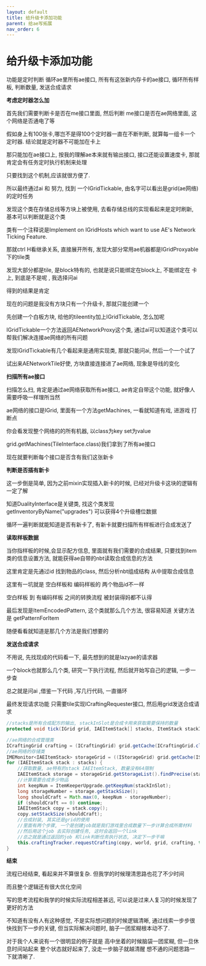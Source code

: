 ```yaml
---
layout: default
title: 给升级卡添加功能
parent: 给ae写拓展
nav_order: 6
---
```


# 给升级卡添加功能


功能是定时判断 循环ae里所有ae接口, 所有有这张新内存卡的ae接口, 循环所有样板, 判断数量, 发送合成请求

**考虑定时器怎么加**

首先我们需要判断卡是否在me接口里面, 然后判断 me接口是否在ae网络里面, 这个网络是否通电了等

假如身上有100张卡,哪岂不是得100个定时器一直在不断判断, 就算每一组卡一个定时器. 结论就是定时器不可能加在卡上



那只能加在ae接口上, 按我的理解ae本来就有输出接口, 接口还能设置速度卡, 那就肯定会有任务定时执行机制来处理

只要找到这个机制,应该就很方便了.



所以最终通过ai 和 努力, 找到 一个IGridTickable, 由名字可以看出是grid(ae网络)的定时任务

发现这个类在存储总线等方块上被使用, 去看存储总线的实现看起来是定时刷新, 基本可以判断就是这个类



类有一个注释说是Implement on IGridHosts  which want to use AE's Network Ticking Feature.

那就ctrl H看继承关系, 直接展开所有, 发现大部分常用ae机器都是IGridProxyable下的tile类

发现大部分都是tile, 是block特有的, 也就是说只能绑定在block上, 不能绑定在 卡上, 到底是不是呢 , 我选择问ai

得到的结果是肯定




现在的问题是我没有方块只有一个升级卡, 那就只能创建一个

先创建一个白板方块, 给他的tileentity加上IGridTickable, 怎么加呢

IGridTickable一个方法返回AENetworkProxy这个类, 通过ai可以知道这个类可以帮我们解决连接ae网络的所有问题

发现IGridTickable有几个看起来是通用实现类, 那就只能问ai, 然后一个一个试了

试出来AENetworkTile好使, 方块直接连接进了ae网络, 现象是导线的变化





**扫描所有ae接口**

扫描怎么扫, 肯定是通过ae网络获取所有ae接口, ae肯定自带这个功能, 就好像人需要呼吸一样理所当然

ae网络的接口是IGrid, 里面有一个方法getMachines, 一看就知道有戏, 进游戏 打断点

你会看发现整个网络的的所有机器, 以class为key set为value



grid.getMachines(TileInterface.class)我们拿到了所有ae接口

现在就要判断每个接口是否含有我们这张新卡



**判断是否插有新卡**

这一步倒是简单, 因为之前mixin实现插入新卡的时候, 已经对升级卡这块的逻辑有一定了解

知道DualityInterface是关键类, 找这个类发现 getInventoryByName("upgrades") 可以获得4个升级槽位数据

循环一遍判断就能知道是否有新卡了, 有新卡就要扫描所有样板进行合成发送了



**读取样板数据**

当你指样板的时候,会显示配方信息, 里面就有我们需要的合成结果, 只要找到item类的信息设置方法, 就能获得ae自带的nbt读取合成信息的方法

这里肯定是先通过id 找到物品的class, 然后分析nbt组成结构 从中提取合成信息

这里有一坑就是 空白样板和 编码样板的 两个物品id不一样

空白样板 到 有编码样板 之间的转换流程  被封装得妈都不认得

最后发现是ItemEncodedPattern, 这个类就那么几个方法, 很容易知道 关键方法是 getPatternForItem

随便看看就知道是那几个方法是我们想要的



**发送合成请求**

不用说, 先找现成的代码看一下, 最先想到的就是lazyae的请求器

一个block也就那么几个类, 研究一下执行流程, 然后就开始写自己的逻辑, 一步一步查

总之就是问ai ,借鉴一下代码 ,写几行代码, 一直循环

最终发现请求功能 只需要tile实现ICraftingRequester接口, 然后用grid发送合成请求

~~~java
//stacks是所有合成配方的输出, stackInSlot是合成卡用来获取需要保持的数量
protected void tick(IGrid grid, IAEItemStack[] stacks, ItemStack stackInSlot) {

//ae网络的合成管理类
ICraftingGrid crafting = (ICraftingGrid) grid.getCache(ICraftingGrid.class);
//ae网络的存储类
IMEMonitor<IAEItemStack> storageGrid = ((IStorageGrid) grid.getCache(IStorageGrid.class)).getInventory(AEApi.instance().storage().getStorageChannel(IItemStorageChannel.class));
for (IAEItemStack stack : stacks) {
    //获取数量, ae特有的stack IAEItemStack, 数量没有64限制
    IAEItemStack storage = storageGrid.getStorageList().findPrecise(stack);
    //计算需要合成多少物品
    int keepNum = ItemKeeperUpgrade.getKeepNum(stackInSlot);
    long storageNumber = storage.getStackSize();
    long shouldCraft = Math.max(0, keepNum - storageNumber);
    if (shouldCraft == 0) continue;
    IAEItemStack copy = stack.copy();
    copy.setStackSize(shouldCraft);
    //合成封装, 其实还是grid的使用
    //里面有两个步骤, 一个是创建job就是我们游戏里合成数量下一步计算合成所需材料
    //然后用这个job 去实际创建任务, 这时会返回一个link
    //总之就是通过返回的job 和link判断任务执行状态, 决定下一步干嘛
    this.craftingTracker.requestCrafting(copy, world, grid, crafting, this.actionSource);
}
~~~



**结束**

流程已经结束, 看起来并不算很复杂. 但我学的时候理清思路也花了不少时间

而且整个逻辑还有很大优化空间

写的思考流程和我学的时候实际流程相差甚远, 可以说是过来人复习的时候发现了更好的方法

不知道有没有人有这种感觉, 不是实际想问题的时候逻辑清晰, 通过线索一步步很快找到下一步的关键, 但当实际解决问题时, 脑子一团浆糊根本动不了.

对于我个人来说有一个很明显的例子就是 高中坐着的时候脑袋一团浆糊, 但一旦休息时间站起来 整个状态就好起来了, 没走一步脑子就越清醒 想不通的问题思路一下就清晰了.





